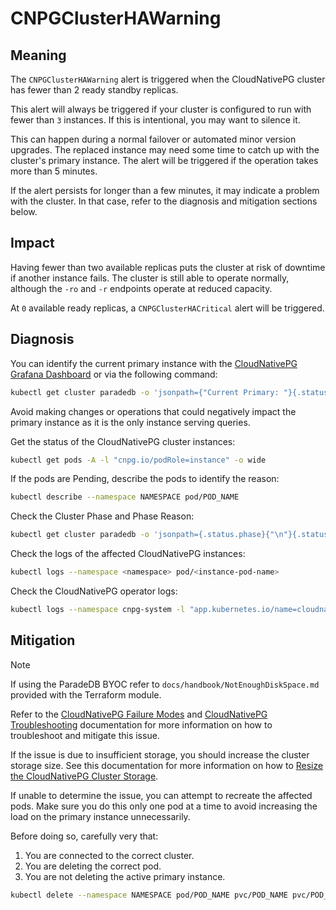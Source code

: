 CNPGClusterHAWarning
====================

Meaning
-------

The `CNPGClusterHAWarning` alert is triggered when the CloudNativePG cluster has fewer than 2 ready standby replicas.

This alert will always be triggered if your cluster is configured to run with fewer than `3` instances. If this is intentional, you may want to silence it.

This can happen during a normal failover or automated minor version upgrades. The replaced instance may need some time to catch up with the cluster's primary instance. The alert will be triggered if the operation takes more than 5 minutes.

If the alert persists for longer than a few minutes, it may indicate a problem with the cluster. In that case, refer to the diagnosis and mitigation sections below.

Impact
------

Having fewer than two available replicas puts the cluster at risk of downtime if another instance fails. The cluster is still able to operate normally, although the `-ro` and `-r` endpoints operate at reduced capacity.

At `0` available ready replicas, a `CNPGClusterHACritical` alert will be triggered.

Diagnosis
---------

You can identify the current primary instance with the [CloudNativePG Grafana Dashboard](https://grafana.com/grafana/dashboards/20417-cloudnativepg/) or via the following command:

```bash
kubectl get cluster paradedb -o 'jsonpath={"Current Primary: "}{.status.currentPrimary}{"; Target Primary: "}{.status.targetPrimary}{"\n"}' --namespace NAMESPACE
```

Avoid making changes or operations that could negatively impact the primary instance as it is the only instance serving queries.

Get the status of the CloudNativePG cluster instances:

```bash
kubectl get pods -A -l "cnpg.io/podRole=instance" -o wide
```

If the pods are Pending, describe the pods to identify the reason:

```bash
kubectl describe --namespace NAMESPACE pod/POD_NAME
```

Check the Cluster Phase and Phase Reason:

```bash
kubectl get cluster paradedb -o 'jsonpath={.status.phase}{"\n"}{.status.phaseReason}{"\n"}' --namespace NAMESPACE
```

Check the logs of the affected CloudNativePG instances:

```bash
kubectl logs --namespace <namespace> pod/<instance-pod-name>
```

Check the CloudNativePG operator logs:

```bash
kubectl logs --namespace cnpg-system -l "app.kubernetes.io/name=cloudnative-pg"
```

Mitigation
----------

> [!NOTE]
> If using the ParadeDB BYOC refer to `docs/handbook/NotEnoughDiskSpace.md` provided with the Terraform module.

Refer to the [CloudNativePG Failure Modes](https://cloudnative-pg.io/documentation/current/failure_modes/)
and [CloudNativePG Troubleshooting](https://cloudnative-pg.io/documentation/current/troubleshooting/) documentation for more information on how to troubleshoot and mitigate this issue.

If the issue is due to insufficient storage, you should increase the cluster storage size. See this documentation for more information on how to [Resize the CloudNativePG Cluster Storage](https://cloudnative-pg.io/documentation/current/troubleshooting/#storage-is-full).

If unable to determine the issue, you can attempt to recreate the affected pods. Make sure you do this only one pod at a time to avoid increasing the load on the primary instance unnecessarily.

Before doing so, carefully very that:

1. You are connected to the correct cluster.
2. You are deleting the correct pod.
3. You are not deleting the active primary instance.

```bash
kubectl delete --namespace NAMESPACE pod/POD_NAME pvc/POD_NAME pvc/POD_NAME-wal
```
